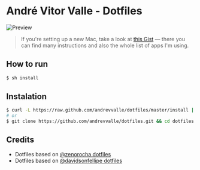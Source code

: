 # André Vitor Valle - Dotfiles

![Preview](http://f.cl.ly/items/2J3M3y3g0J380I3j3b1w/dotfiles.png)

> If you're setting up a new Mac, take a look at [this Gist](https://gist.github.com/andrevvalle/6d25978770c2ca09a344) — there you can find many instructions and also the whole list of apps I'm using.

## How to run

```bash
$ sh install
```

## Instalation

```bash
$ curl -L https://raw.github.com/andrevvalle/dotfiles/master/install | sh
# or
$ git clone https://github.com/andrevvalle/dotfiles.git && cd dotfiles && sh install.sh
```

## Credits

* Dotfiles based on [@zenorocha dotfiles](https://github.com/zenorocha/old-dotfiles)
* Dotfiles based on [@davidsonfellipe dotfiles](https://github.com/davidsonfellipe/dotfiles)